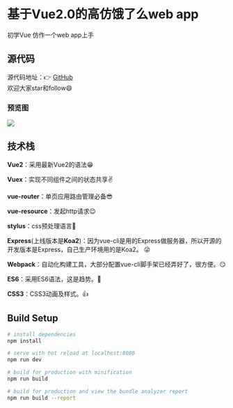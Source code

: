 # 基于Vue2.0的高仿饿了么web app
初学Vue 仿作一个web app上手

## 源代码
源代码地址：👉 [GitHub](https://github.com/soloSpring/VUE-APP/tree/master/vuetest)  
欢迎大家star和follow😄

### 预览图
![](http://opolpcrco.bkt.clouddn.com/17-5-9/30944921-file_1494339293307_e262.jpg)

## 技术栈
**Vue2**：采用最新Vue2的语法😁 

**Vuex**：实现不同组件之间的状态共享✌️ 

**vue-router**：单页应用路由管理必备😎 

**vue-resource**：发起http请求😉 

**stylus**：css预处理语言💪 

**Express**(上线版本是**Koa2**)：因为vue-cli是用的Express做服务器，所以开源的开发版本是Express，自己生产环境用的是Koa2。 😜 

**Webpack**：自动化构建工具，大部分配置vue-cli脚手架已经弄好了，很方便。😏 

**ES6**：采用ES6语法，这是趋势。👏 

**CSS3**：CSS3动画及样式。👍 




## Build Setup

``` bash
# install dependencies
npm install

# serve with hot reload at localhost:8080
npm run dev

# build for production with minification
npm run build

# build for production and view the bundle analyzer report
npm run build --report
```

